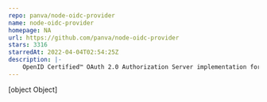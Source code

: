 ```yaml
---
repo: panva/node-oidc-provider
name: node-oidc-provider
homepage: NA
url: https://github.com/panva/node-oidc-provider
stars: 3316
starredAt: 2022-04-04T02:54:25Z
description: |-
    OpenID Certified™ OAuth 2.0 Authorization Server implementation for Node.js
---
```


[object Object]
